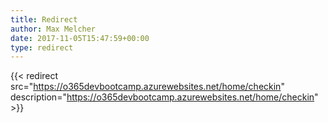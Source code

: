 ```yaml
---
title: Redirect
author: Max Melcher
date: 2017-11-05T15:47:59+00:00
type: redirect
---
```

{{< redirect src="https://o365devbootcamp.azurewebsites.net/home/checkin" description="https://o365devbootcamp.azurewebsites.net/home/checkin" >}}
